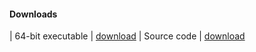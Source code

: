#### Downloads
| 64-bit executable | [download](placeholder)
| Source code | [download](https://github.com/mqhirr/Zephyr/archive/refs/heads/stable.zip)
